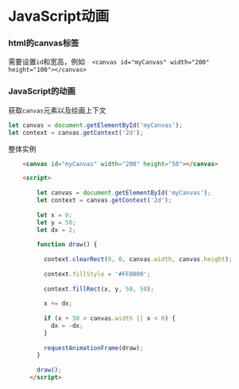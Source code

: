 # JavaScript动画

### html的canvas标签

需要设置`id`和宽高，例如`  <canvas id="myCanvas" width="200" height="100"></canvas>`

### JavaScript的动画

获取`canvas`元素以及绘画上下文
```js
let canvas = document.getElementById('myCanvas');
let context = canvas.getContext('2d');
```

整体实例

```html
	<canvas id="myCanvas" width="200" height="50"></canvas>

    <script>
        
        let canvas = document.getElementById('myCanvas');
        let context = canvas.getContext('2d');
      
        let x = 0; 
        let y = 50; 
        let dx = 2;
      
        function draw() {
          
          context.clearRect(0, 0, canvas.width, canvas.height);
      
          context.fillStyle = '#FF0000';
      
          context.fillRect(x, y, 50, 50);
      
          x += dx;
      
          if (x + 50 > canvas.width || x < 0) {
            dx = -dx;
          }
      
          requestAnimationFrame(draw);
        }
      
        draw();
      </script>
```

